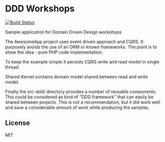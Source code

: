 # DDD Workshops

[![Build Status](https://travis-ci.org/tswiackiewicz/ddd-workshops.png?branch=event-driven)](https://travis-ci.org/tswiackiewicz/ddd-workshops)

Sample application for Domain Driven Design workshops 

The AwesomeApp project uses event driven approach and CQRS. It purposely avoids the use of an ORM or known frameworks. The point is to show the idea - pure PHP code implementation.

To keep the example simple it persists CQRS write and read model in single thread.  

Shared Kernel contains domain model shared between read and write model. 

Finally the src-ddd/ directory provides a number of reusable components. This could be considered as kind of "DDD framework" that can easily be shared between projects. This is not a recommendation, but it did work well and save a considerable amount of work while producing the samples.


## License

MIT


